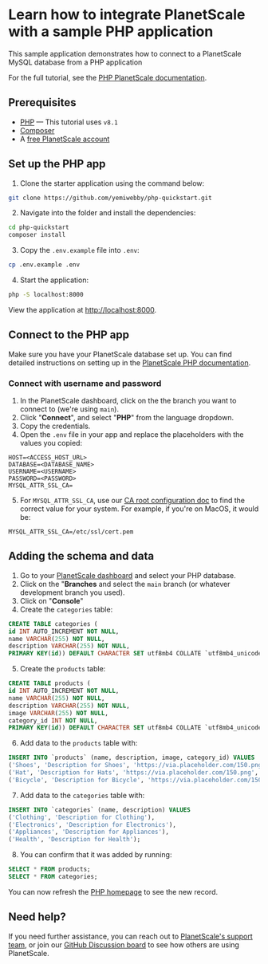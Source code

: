 # Learn how to integrate PlanetScale with a sample PHP application

This sample application demonstrates how to connect to a PlanetScale MySQL database from a PHP application

For the full tutorial, see the [PHP PlanetScale documentation](https://planetscale.com/docs/tutorials/connect-php-app).

## Prerequisites

- [PHP](https://www.php.net/manual/en/install.php) &mdash; This tutorial uses `v8.1`
- [Composer](https://getcomposer.org/)
- A [free PlanetScale account](https://auth.planetscale.com/sign-up)

## Set up the PHP app

1. Clone the starter application using the command below:

```bash
git clone https://github.com/yemiwebby/php-quickstart.git
```

2. Navigate into the folder and install the dependencies:

```bash
cd php-quickstart
composer install
```

3. Copy the `.env.example` file into `.env`:

```bash
cp .env.example .env
```

4. Start the application:

```bash
php -S localhost:8000
```

View the application at [http://localhost:8000](http://localhost:8000).

## Connect to the PHP app

Make sure you have your PlanetScale database set up. You can find detailed instructions on setting up in the [PlanetScale PHP documentation](https://planetscale.com/docs/tutorials/connect-php-app).

### Connect with username and password

1. In the PlanetScale dashboard, click on the the branch you want to connect to (we're using `main`).
2. Click "**Connect**", and select "**PHP**" from the language dropdown.
3. Copy the credentials.
4. Open the `.env` file in your app and replace the placeholders with the values you copied:

```
HOST=<ACCESS_HOST_URL>
DATABASE=<DATABASE_NAME>
USERNAME=<USERNAME>
PASSWORD=<PASSWORD>
MYSQL_ATTR_SSL_CA=
```

5. For `MYSQL_ATTR_SSL_CA`, use our [CA root configuration doc](/concepts/secure-connections#ca-root-configuration) to find the correct value for your system. For example, if you're on MacOS, it would be:

```
MYSQL_ATTR_SSL_CA=/etc/ssl/cert.pem
```

## Adding the schema and data

1. Go to your [PlanetScale dashboard](https://app.planetscale.com) and select your PHP database.
2. Click on the "**Branches** and select the `main` branch (or whatever development branch you used).
3. Click on "**Console**"
4. Create the `categories` table:

```sql
CREATE TABLE categories (
id INT AUTO_INCREMENT NOT NULL,
name VARCHAR(255) NOT NULL,
description VARCHAR(255) NOT NULL,
PRIMARY KEY(id)) DEFAULT CHARACTER SET utf8mb4 COLLATE `utf8mb4_unicode_ci` ENGINE = InnoDB;
```

5. Create the `products` table:

```sql
CREATE TABLE products (
id INT AUTO_INCREMENT NOT NULL,
name VARCHAR(255) NOT NULL,
description VARCHAR(255) NOT NULL,
image VARCHAR(255) NOT NULL,
category_id INT NOT NULL,
PRIMARY KEY(id)) DEFAULT CHARACTER SET utf8mb4 COLLATE `utf8mb4_unicode_ci` ENGINE = InnoDB;
```

6. Add data to the `products` table with:

```sql
INSERT INTO `products` (name, description, image, category_id) VALUES
('Shoes', 'Description for Shoes', 'https://via.placeholder.com/150.png', '1'),
('Hat', 'Description for Hats', 'https://via.placeholder.com/150.png', '1'),
('Bicycle', 'Description for Bicycle', 'https://via.placeholder.com/150.png', '4');
```

7. Add data to the `categories` table with:

```sql
INSERT INTO `categories` (name, description) VALUES
('Clothing', 'Description for Clothing'),
('Electronics', 'Description for Electronics'),
('Appliances', 'Description for Appliances'),
('Health', 'Description for Health');
```

8. You can confirm that it was added by running:

```sql
SELECT * FROM products;
SELECT * FROM categories;
```

You can now refresh the [PHP homepage](http://localhost:8000) to see the new record.

## Need help?

If you need further assistance, you can reach out to [PlanetScale's support team](https://www.planetscale.com/support), or join our [GitHub Discussion board](https://github.com/planetscale/beta/discussions) to see how others are using PlanetScale.
